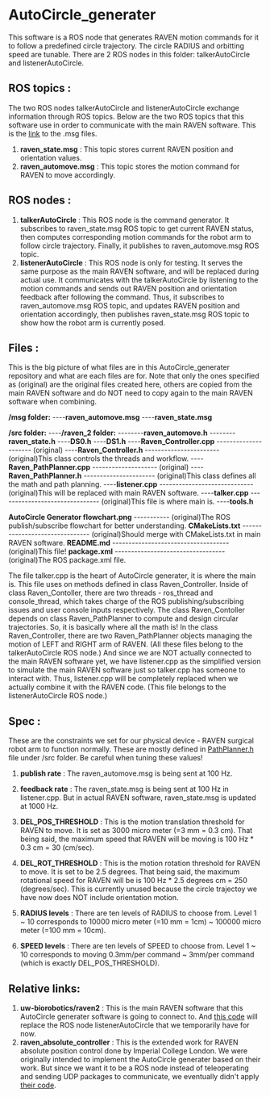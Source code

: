 # AutoCircle_generater

This software is a ROS node that generates RAVEN motion commands for it to follow a predefined circle trajectory. The circle RADIUS and orbitting speed are tunable. There are 2 ROS nodes in this folder: talkerAutoCircle and listenerAutoCircle. 


## ROS topics :
The two ROS nodes talkerAutoCircle and listenerAutoCircle exchange information through ROS topics. Below are the two ROS topics that this software use in order to communicate with the main RAVEN software. This is the [link](https://github.com/melodysu83/AutoCircle_generater/tree/master/msg) to the .msg files.

1. **raven_state.msg** : This topic stores current RAVEN position and orientation values. 
2. **raven_automove.msg** : This topic stores the motion command for RAVEN to move accordingly.


## ROS nodes :
1. **talkerAutoCircle** : This ROS node is the command generator. It subscribes to raven_state.msg ROS topic to get current RAVEN status, then computes corresponding motion commands for the robot arm to follow circle trajectory. Finally, it publishes to raven_automove.msg ROS topic.
2. **listenerAutoCircle** : This ROS node is only for testing. It serves the same purpose as the main RAVEN software, and will be replaced during actual use. It communicates with the talkerAutoCircle by listening to the motion commands and sends out RAVEN position and orientation feedback after following the command. Thus, it subscribes to raven_automove.msg ROS topic, and updates RAVEN position and orientation accordingly, then publishes raven_state.msg ROS topic to show how the robot arm is currently posed.


## Files : 
This is the big picture of what files are in this AutoCircle_generater repository and what are each files are for. Note that only the ones specified as (original) are the original files created here, others are copied from the main RAVEN software and do NOT need to copy again to the main RAVEN software when combining. 

**/msg folder:**
----**raven_automove.msg**
----**raven_state.msg**
    
**/src folder:**
----**/raven_2 folder:**
--------**raven_automove.h**
--------**raven_state.h**
----**DS0.h**
----**DS1.h**
----**Raven_Controller.cpp** --------------------- (original)
----**Raven_Controller.h** ----------------------- (original)This class controls the threads and workflow.
----**Raven_PathPlanner.cpp** -------------------- (original)
----**Raven_PathPlanner.h** ---------------------- (original)This class defines all the math and path planning.
----**listener.cpp** ----------------------------- (original)This will be replaced with main RAVEN software.
----**talker.cpp** ------------------------------- (original)This file is where main is.
----**tools.h**
    
**AutoCircle Generator flowchart.png** ----------- (original)The ROS publish/subscribe flowchart for better understanding.
**CMakeLists.txt** ------------------------------- (original)Should merge with CMakeLists.txt in main RAVEN software.
**README.md** ------------------------------------ (original)This file!
**package.xml** ---------------------------------- (original)The ROS package.xml file.

The file talker.cpp is the heart of AutoCircle generater, it is where the main is. This file uses on methods defined in class Raven_Controller. Inside of class Raven_Contoller, there are two threads - ros_thread and console_thread, which takes charge of the ROS publishing/subscribing issues and user console inputs respectively. The class Raven_Contoller depends on class Raven_PathPlanner to compute and design circular trajectories. So, it is basically where all the math is! In the class Raven_Controller, there are two Raven_PathPlanner objects managing the motion of LEFT and RIGHT arm of RAVEN. (All these files belong to the talkerAutoCircle ROS node.)
And since we are NOT actually connected to the main RAVEN software yet, we have listener.cpp as the simplified version to simulate the main RAVEN software just so talker.cpp has someone to interact with. Thus, listener.cpp will be completely replaced when we actually combine it with the RAVEN code. (This file belongs to the listenerAutoCircle ROS node.)


## Spec : 
These are the constraints we set for our physical device - RAVEN surgical robot arm to function normally. These are mostly defined in [PathPlanner.h](https://github.com/melodysu83/AutoCircle_generater/blob/master/src/Raven_PathPlanner.h) file under /src folder. Be careful when tuning these values!
1. **publish rate** : The raven_automove.msg is being sent at 100 Hz.

2. **feedback rate** : The raven_state.msg is being sent at 100 Hz in listener.cpp. But in actual RAVEN software, raven_state.msg is updated at 1000 Hz.

3. **DEL_POS_THRESHOLD** : This is the motion translation threshold for RAVEN to move. It is set as 3000 micro meter (=3 mm = 0.3 cm). That being said, the maximum speed that RAVEN will be moving is 100 Hz * 0.3 cm = 30 (cm/sec).

4. **DEL_ROT_THRESHOLD** : This is the motion rotation threshold for RAVEN to move. It is set to be 2.5 degrees. That being said, the maximum rotational speed for RAVEN will be is 100 Hz * 2.5 degrees cm = 250 (degrees/sec). This is currently unused because the circle trajectoy we have now does NOT include orientation motion.

5. **RADIUS levels** : There are ten levels of RADIUS to choose from. Level 1 ~ 10 corresponds to 10000 micro meter (=10 mm = 1cm) ~ 100000 micro meter (=100 mm = 10cm).

6. **SPEED levels** : There are ten levels of SPEED to choose from. Level 1 ~ 10 corresponds to moving 0.3mm/per command ~ 3mm/per command (which is exactly DEL_POS_THRESHOLD).


## Relative links:
1. **uw-biorobotics/raven2** : This is the main RAVEN software that this AutoCircle generater software is going to connect to. And [this code](https://github.com/uw-biorobotics/raven2) will replace the ROS node listenerAutoCircle that we temporarily have for now.
2. **raven_absolute_controller** : This is the extended work for RAVEN absolute position control done by Imperial College London. We were originally intended to implement the AutoCircle generater based on their work. But since we want it to be a ROS node instead of teleoperating and sending UDP packages to communicate, we eventually didn't apply [their code](https://github.com/Takskal/raven_absolute_controller). 


